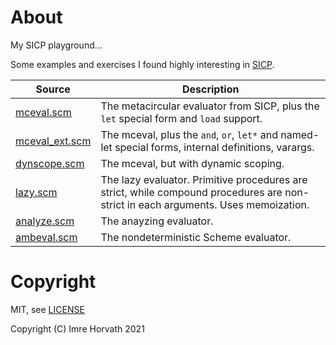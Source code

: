 # About

My SICP playground...

Some examples and exercises I found highly interesting in [SICP](http://mitpress.mit.edu/sicp/full-text/book/book.html).

| Source                           | Description                                                                                                                        |
| -------------------------------- | ---------------------------------------------------------------------------------------------------------------------------------- |
| [mceval.scm](mceval.scm)         | The metacircular evaluator from SICP, plus the `let` special form and `load` support.                                              |
| [mceval_ext.scm](mceval_ext.scm) | The mceval, plus the `and`, `or`, `let*` and named-let special forms, internal definitions, varargs.                               |
| [dynscope.scm](dynscope.scm)     | The mceval, but with dynamic scoping.                                                                                              |
| [lazy.scm](lazy.scm)             | The lazy evaluator. Primitive procedures are strict, while compound procedures are non-strict in each arguments. Uses memoization. |
| [analyze.scm](analyze.scm)       | The anayzing evaluator.                                                                                                            |
| [ambeval.scm](ambeval.scm)       | The nondeterministic Scheme evaluator.                                                                                             |

# Copyright

MIT, see [LICENSE](LICENSE)

Copyright (C) Imre Horvath 2021
